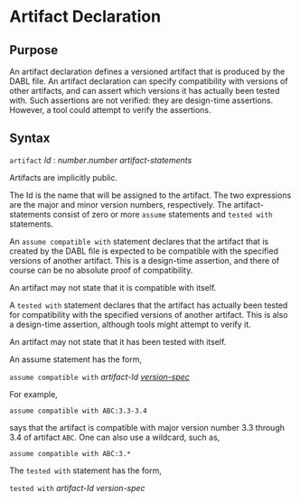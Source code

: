 # Artifact Declaration

## Purpose

An artifact declaration defines a versioned artifact that is produced by the DABL
file. An artifact declaration can specify compatibility with versions of other
artifacts, and can assert which versions it has actually been tested with.
Such assertions are not verified: they are design-time assertions. However, a
tool could attempt to verify the assertions.

## Syntax

`artifact` *Id* : *number*.*number* *artifact-statements*

Artifacts are implicitly public.

The Id is the name that will be assigned to the artifact. The two expressions
are the major and minor version numbers, respectively. The artifact-statements
consist of zero or more `assume` statements and `tested with` statements.

An `assume compatible with` statement declares that the artifact that is created by the DABL file
is expected to be compatible with the specified versions of another artifact.
This is a design-time assertion, and there of course can be no absolute proof of
compatibility.

An artifact may not state that it is compatible with itself.

A `tested with` statement declares that the artifact has actually been tested
for compatibility with the specified versions of another artifact. This is also
a design-time assertion, although tools might attempt to verify it.

An artifact may not state that it has been tested with itself.

An assume statement has the form,

`assume compatible with` *artifact-Id* [*version-spec*](version_spec.md)

For example,

```
assume compatible with ABC:3.3-3.4
```

says that the artifact is compatible with major version number 3.3 through 3.4
of artifact `ABC`. One can also use a wildcard, such as,

```
assume compatible with ABC:3.*
```

The `tested with` statement has the form,

`tested with` *artifact-Id* *version-spec*

